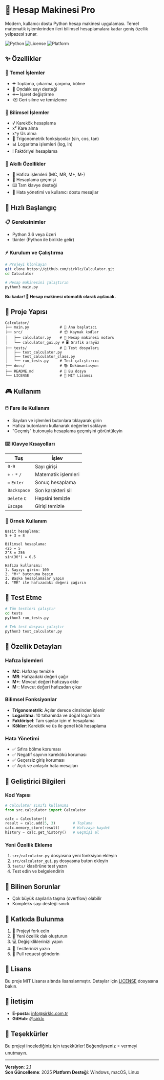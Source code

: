 # 🧮 Hesap Makinesi Pro

Modern, kullanıcı dostu Python hesap makinesi uygulaması. Temel matematik işlemlerinden ileri bilimsel hesaplamalara kadar geniş özellik yelpazesi sunar.

![Python](https://img.shields.io/badge/Python-3.6+-blue.svg)
![License](https://img.shields.io/badge/License-MIT-green.svg)
![Platform](https://img.shields.io/badge/Platform-Windows%20|%20macOS%20|%20Linux-lightgrey.svg)

## ✨ Özellikler

### 🔢 Temel İşlemler
- ➕ Toplama, çıkarma, çarpma, bölme
- 🔢 Ondalık sayı desteği
- ➕➖ İşaret değiştirme
- ⌫ Geri silme ve temizleme

### 🔬 Bilimsel İşlemler
- √ Karekök hesaplama
- x² Kare alma
- x^y Üs alma
- 📐 Trigonometrik fonksiyonlar (sin, cos, tan)
- 📊 Logaritma işlemleri (log, ln)
- ! Faktöriyel hesaplama

### 🧠 Akıllı Özellikler
- 💾 Hafıza işlemleri (MC, MR, M+, M-)
- 📜 Hesaplama geçmişi
- ⌨️ Tam klavye desteği
- 🎯 Hata yönetimi ve kullanıcı dostu mesajlar

## 🚀 Hızlı Başlangıç

### 📋 Gereksinimler
- Python 3.6 veya üzeri
- tkinter (Python ile birlikte gelir)

### ⚡ Kurulum ve Çalıştırma

```bash
# Projeyi klonlayın
git clone https://github.com/sirklc/Calculator.git
cd Calculator

# Hesap makinesini çalıştırın
python3 main.py
```

**Bu kadar! 🎉 Hesap makinesi otomatik olarak açılacak.**

## 📁 Proje Yapısı

```
Calculator/
├── main.py              # 🚀 Ana başlatıcı
├── src/                 # 📦 Kaynak kodlar
│   ├── calculator.py    # 🔧 Hesap makinesi motoru
│   └── calculator_gui.py # 🖥️ Grafik arayüz
├── tests/               # 🧪 Test dosyaları
│   ├── test_calculator.py
│   ├── test_calculator_class.py
│   └── run_tests.py     # Test çalıştırıcı
├── docs/                # 📚 Dokümantasyon
├── README.md            # 📖 Bu dosya
└── LICENSE              # 📜 MIT Lisansı
```

## 🎮 Kullanım

### 🖱️ Fare ile Kullanım
- Sayıları ve işlemleri butonlara tıklayarak girin
- Hafıza butonlarını kullanarak değerleri saklayın
- "Geçmiş" butonuyla hesaplama geçmişini görüntüleyin

### ⌨️ Klavye Kısayolları

| Tuş | İşlev |
|-----|-------|
| `0-9` | Sayı girişi |
| `+` `-` `*` `/` | Matematik işlemleri |
| `=` `Enter` | Sonuç hesaplama |
| `Backspace` | Son karakteri sil |
| `Delete` `C` | Hepsini temizle |
| `Escape` | Girişi temizle |

### 📖 Örnek Kullanım

```
Basit hesaplama:
5 + 3 = 8

Bilimsel hesaplama:
√25 = 5
2^8 = 256
sin(30°) = 0.5

Hafıza kullanımı:
1. Sayıyı girin: 100
2. "M+" butonuna basın
3. Başka hesaplamalar yapın
4. "MR" ile hafızadaki değeri çağırın
```

## 🧪 Test Etme

```bash
# Tüm testleri çalıştır
cd tests
python3 run_tests.py

# Tek test dosyası çalıştır
python3 test_calculator.py
```

## 🎯 Özellik Detayları

### Hafıza İşlemleri
- **MC**: Hafızayı temizle
- **MR**: Hafızadaki değeri çağır
- **M+**: Mevcut değeri hafızaya ekle
- **M-**: Mevcut değeri hafızadan çıkar

### Bilimsel Fonksiyonlar
- **Trigonometrik**: Açılar derece cinsinden işlenir
- **Logaritma**: 10 tabanında ve doğal logaritma
- **Faktöriyel**: Tam sayılar için n! hesaplama
- **Kökler**: Karekök ve üs ile genel kök hesaplama

### Hata Yönetimi
- ✅ Sıfıra bölme koruması
- ✅ Negatif sayının karekökü koruması  
- ✅ Geçersiz giriş koruması
- ✅ Açık ve anlaşılır hata mesajları

## 🔧 Geliştirici Bilgileri

### Kod Yapısı
```python
# Calculator sınıfı kullanımı
from src.calculator import Calculator

calc = Calculator()
result = calc.add(5, 3)        # Toplama
calc.memory_store(result)      # Hafızaya kaydet
history = calc.get_history()   # Geçmişi al
```

### Yeni Özellik Ekleme
1. `src/calculator.py` dosyasına yeni fonksiyon ekleyin
2. `src/calculator_gui.py` dosyasına buton ekleyin
3. `tests/` klasörüne test yazın
4. Test edin ve belgelendirin

## 🐛 Bilinen Sorunlar

- Çok büyük sayılarla taşma (overflow) olabilir
- Kompleks sayı desteği sınırlı

## 🤝 Katkıda Bulunma

1. 🍴 Projeyi fork edin
2. 🌟 Yeni özellik dalı oluşturun
3. 💻 Değişikliklerinizi yapın
4. 🧪 Testlerinizi yazın
5. 📝 Pull request gönderin

## 📝 Lisans

Bu proje MIT Lisansı altında lisanslanmıştır. Detaylar için [LICENSE](LICENSE) dosyasına bakın.

## 📧 İletişim

- **E-posta**: [info@sirklc.com.tr](mailto:info@sirklc.com.tr)
- **GitHub**: [@sirklc](https://github.com/sirklc)

## 🌟 Teşekkürler

Bu projeyi incelediğiniz için teşekkürler! Beğendiyseniz ⭐ vermeyi unutmayın.

---

**Versiyon**: 2.1  
**Son Güncelleme**: 2025
**Platform Desteği**: Windows, macOS, Linux
